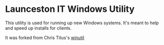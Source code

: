 # Launceston IT Windows Utility
This utility is used for running up new Windows systems. It's meant to help and speed up installs for clients.


 It was forked from Chris Titus's [winutil](https://github.com/ChrisTitusTech/winutil)

